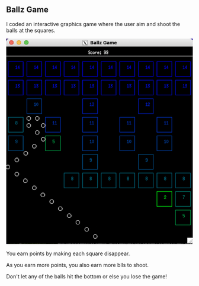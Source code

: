 ## Ballz Game

I coded an interactive graphics game where the user aim and shoot the balls at the squares. 

![ballz](ballz.png)

You earn points by making each square disappear.

As you earn more points, you also earn more blls to shoot.

Don't let any of the balls hit the bottom or else you lose the game!
